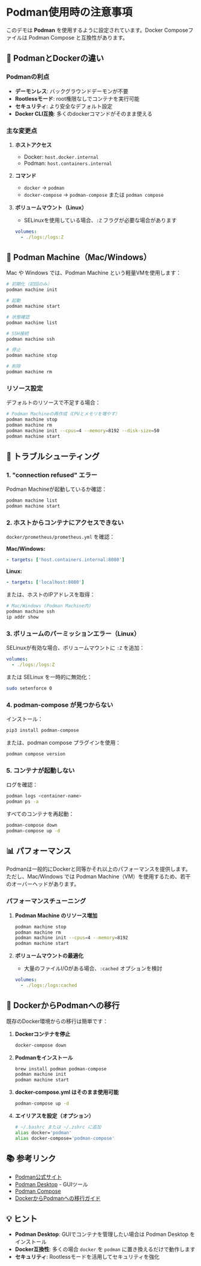 # Podman使用時の注意事項

このデモは **Podman** を使用するように設定されています。Docker Composeファイルは Podman Compose と互換性があります。

## 🐳 PodmanとDockerの違い

### Podmanの利点
- **デーモンレス**: バックグラウンドデーモンが不要
- **Rootlessモード**: root権限なしでコンテナを実行可能
- **セキュリティ**: より安全なデフォルト設定
- **Docker CLI互換**: 多くのdockerコマンドがそのまま使える

### 主な変更点

1. **ホストアクセス**
   - Docker: `host.docker.internal`
   - Podman: `host.containers.internal`

2. **コマンド**
   - `docker` → `podman`
   - `docker-compose` → `podman-compose` または `podman compose`

3. **ボリュームマウント（Linux）**
   - SELinuxを使用している場合、`:Z` フラグが必要な場合があります
   ```yaml
   volumes:
     - ./logs:/logs:Z
   ```

## 🚀 Podman Machine（Mac/Windows）

Mac や Windows では、Podman Machine という軽量VMを使用します：

```bash
# 初期化（初回のみ）
podman machine init

# 起動
podman machine start

# 状態確認
podman machine list

# SSH接続
podman machine ssh

# 停止
podman machine stop

# 削除
podman machine rm
```

### リソース設定

デフォルトのリソースで不足する場合：
```bash
# Podman Machineの再作成（CPUとメモリを増やす）
podman machine stop
podman machine rm
podman machine init --cpus=4 --memory=8192 --disk-size=50
podman machine start
```

## 🔧 トラブルシューティング

### 1. "connection refused" エラー

Podman Machineが起動しているか確認：
```bash
podman machine list
podman machine start
```

### 2. ホストからコンテナにアクセスできない

`docker/prometheus/prometheus.yml` を確認：

**Mac/Windows:**
```yaml
- targets: ['host.containers.internal:8080']
```

**Linux:**
```yaml
- targets: ['localhost:8080']
```

または、ホストのIPアドレスを取得：
```bash
# Mac/Windows (Podman Machine内)
podman machine ssh
ip addr show
```

### 3. ボリュームのパーミッションエラー（Linux）

SELinuxが有効な場合、ボリュームマウントに `:Z` を追加：
```yaml
volumes:
  - ./logs:/logs:Z
```

または SELinux を一時的に無効化：
```bash
sudo setenforce 0
```

### 4. podman-compose が見つからない

インストール：
```bash
pip3 install podman-compose
```

または、podman compose プラグインを使用：
```bash
podman compose version
```

### 5. コンテナが起動しない

ログを確認：
```bash
podman logs <container-name>
podman ps -a
```

すべてのコンテナを再起動：
```bash
podman-compose down
podman-compose up -d
```

## 📊 パフォーマンス

Podmanは一般的にDockerと同等かそれ以上のパフォーマンスを提供します。ただし、Mac/Windows では Podman Machine（VM）を使用するため、若干のオーバーヘッドがあります。

### パフォーマンスチューニング

1. **Podman Machine のリソース増加**
   ```bash
   podman machine stop
   podman machine rm
   podman machine init --cpus=4 --memory=8192
   podman machine start
   ```

2. **ボリュームマウントの最適化**
   - 大量のファイルI/Oがある場合、`:cached` オプションを検討
   ```yaml
   volumes:
     - ./logs:/logs:cached
   ```

## 🔄 DockerからPodmanへの移行

既存のDocker環境からの移行は簡単です：

1. **Dockerコンテナを停止**
   ```bash
   docker-compose down
   ```

2. **Podmanをインストール**
   ```bash
   brew install podman podman-compose
   podman machine init
   podman machine start
   ```

3. **docker-compose.yml はそのまま使用可能**
   ```bash
   podman-compose up -d
   ```

4. **エイリアスを設定（オプション）**
   ```bash
   # ~/.bashrc または ~/.zshrc に追加
   alias docker='podman'
   alias docker-compose='podman-compose'
   ```

## 📚 参考リンク

- [Podman公式サイト](https://podman.io/)
- [Podman Desktop](https://podman-desktop.io/) - GUIツール
- [Podman Compose](https://github.com/containers/podman-compose)
- [DockerからPodmanへの移行ガイド](https://podman.io/getting-started/installation)

## 💡 ヒント

- **Podman Desktop**: GUIでコンテナを管理したい場合は Podman Desktop をインストール
- **Docker互換性**: 多くの場合 `docker` を `podman` に置き換えるだけで動作します
- **セキュリティ**: Rootlessモードを活用してセキュリティを強化


